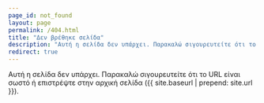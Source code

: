 ```yaml
---
page_id: not_found
layout: page
permalink: /404.html
title: "Δεν βρέθηκε σελίδα"
description: "Αυτή η σελίδα δεν υπάρχει. Παρακαλώ σιγουρευτείτε ότι το URL είναι σωστό."
redirect: true
---
```


Αυτή η σελίδα δεν υπάρχει. Παρακαλώ σιγουρευτείτε ότι το URL είναι σωστό ή επιστρέψτε στην αρχική σελίδα ({{ site.baseurl | prepend: site.url }}).
